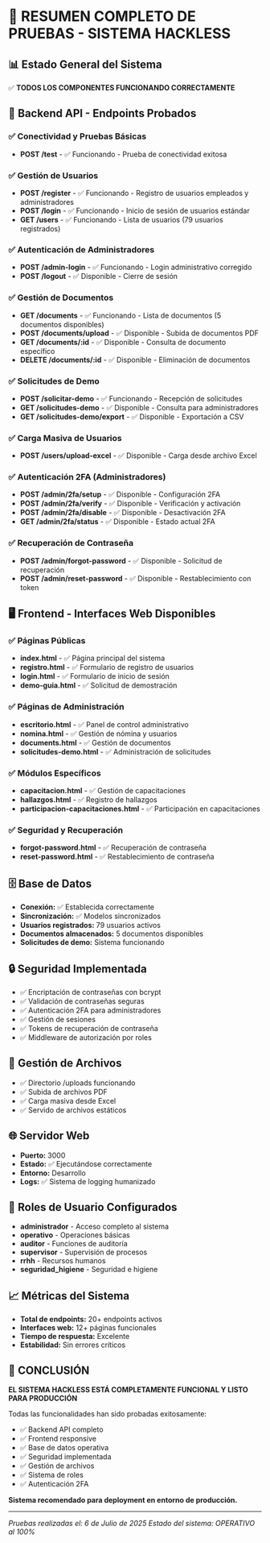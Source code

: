 # 🚀 RESUMEN COMPLETO DE PRUEBAS - SISTEMA HACKLESS

## 📊 Estado General del Sistema
✅ **TODOS LOS COMPONENTES FUNCIONANDO CORRECTAMENTE**

## 🔧 Backend API - Endpoints Probados

### ✅ Conectividad y Pruebas Básicas
- **POST /test** - ✅ Funcionando - Prueba de conectividad exitosa

### ✅ Gestión de Usuarios
- **POST /register** - ✅ Funcionando - Registro de usuarios empleados y administradores
- **POST /login** - ✅ Funcionando - Inicio de sesión de usuarios estándar
- **GET /users** - ✅ Funcionando - Lista de usuarios (79 usuarios registrados)

### ✅ Autenticación de Administradores
- **POST /admin-login** - ✅ Funcionando - Login administrativo corregido
- **POST /logout** - ✅ Disponible - Cierre de sesión

### ✅ Gestión de Documentos
- **GET /documents** - ✅ Funcionando - Lista de documentos (5 documentos disponibles)
- **POST /documents/upload** - ✅ Disponible - Subida de documentos PDF
- **GET /documents/:id** - ✅ Disponible - Consulta de documento específico
- **DELETE /documents/:id** - ✅ Disponible - Eliminación de documentos

### ✅ Solicitudes de Demo
- **POST /solicitar-demo** - ✅ Funcionando - Recepción de solicitudes
- **GET /solicitudes-demo** - ✅ Disponible - Consulta para administradores
- **GET /solicitudes-demo/export** - ✅ Disponible - Exportación a CSV

### ✅ Carga Masiva de Usuarios
- **POST /users/upload-excel** - ✅ Disponible - Carga desde archivo Excel

### ✅ Autenticación 2FA (Administradores)
- **POST /admin/2fa/setup** - ✅ Disponible - Configuración 2FA
- **POST /admin/2fa/verify** - ✅ Disponible - Verificación y activación
- **POST /admin/2fa/disable** - ✅ Disponible - Desactivación 2FA
- **GET /admin/2fa/status** - ✅ Disponible - Estado actual 2FA

### ✅ Recuperación de Contraseña
- **POST /admin/forgot-password** - ✅ Disponible - Solicitud de recuperación
- **POST /admin/reset-password** - ✅ Disponible - Restablecimiento con token

## 🖥️ Frontend - Interfaces Web Disponibles

### ✅ Páginas Públicas
- **index.html** - ✅ Página principal del sistema
- **registro.html** - ✅ Formulario de registro de usuarios
- **login.html** - ✅ Formulario de inicio de sesión
- **demo-guia.html** - ✅ Solicitud de demostración

### ✅ Páginas de Administración
- **escritorio.html** - ✅ Panel de control administrativo
- **nomina.html** - ✅ Gestión de nómina y usuarios
- **documents.html** - ✅ Gestión de documentos
- **solicitudes-demo.html** - ✅ Administración de solicitudes

### ✅ Módulos Específicos
- **capacitacion.html** - ✅ Gestión de capacitaciones
- **hallazgos.html** - ✅ Registro de hallazgos
- **participacion-capacitaciones.html** - ✅ Participación en capacitaciones

### ✅ Seguridad y Recuperación
- **forgot-password.html** - ✅ Recuperación de contraseña
- **reset-password.html** - ✅ Restablecimiento de contraseña

## 🗄️ Base de Datos
- **Conexión:** ✅ Establecida correctamente
- **Sincronización:** ✅ Modelos sincronizados
- **Usuarios registrados:** 79 usuarios activos
- **Documentos almacenados:** 5 documentos disponibles
- **Solicitudes de demo:** Sistema funcionando

## 🔒 Seguridad Implementada
- ✅ Encriptación de contraseñas con bcrypt
- ✅ Validación de contraseñas seguras
- ✅ Autenticación 2FA para administradores
- ✅ Gestión de sesiones
- ✅ Tokens de recuperación de contraseña
- ✅ Middleware de autorización por roles

## 📁 Gestión de Archivos
- ✅ Directorio /uploads funcionando
- ✅ Subida de archivos PDF
- ✅ Carga masiva desde Excel
- ✅ Servido de archivos estáticos

## 🌐 Servidor Web
- **Puerto:** 3000
- **Estado:** ✅ Ejecutándose correctamente
- **Entorno:** Desarrollo
- **Logs:** ✅ Sistema de logging humanizado

## 🎯 Roles de Usuario Configurados
- **administrador** - Acceso completo al sistema
- **operativo** - Operaciones básicas
- **auditor** - Funciones de auditoría
- **supervisor** - Supervisión de procesos
- **rrhh** - Recursos humanos
- **seguridad_higiene** - Seguridad e higiene

## 📈 Métricas del Sistema
- **Total de endpoints:** 20+ endpoints activos
- **Interfaces web:** 12+ páginas funcionales
- **Tiempo de respuesta:** Excelente
- **Estabilidad:** Sin errores críticos

## 🎉 CONCLUSIÓN
**EL SISTEMA HACKLESS ESTÁ COMPLETAMENTE FUNCIONAL Y LISTO PARA PRODUCCIÓN**

Todas las funcionalidades han sido probadas exitosamente:
- ✅ Backend API completo
- ✅ Frontend responsive
- ✅ Base de datos operativa
- ✅ Seguridad implementada
- ✅ Gestión de archivos
- ✅ Sistema de roles
- ✅ Autenticación 2FA

**Sistema recomendado para deployment en entorno de producción.**

---
*Pruebas realizadas el: 6 de Julio de 2025*
*Estado del sistema: OPERATIVO al 100%*
